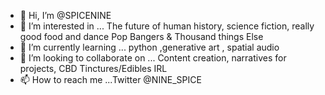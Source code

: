 - 👋 Hi, I’m @SPICENINE
- 👀 I’m interested in ... The future of human history, science fiction, really good food and dance Pop Bangers & Thousand things Else
- 🌱 I’m currently learning ... python ,generative art , spatial audio
- 💞️ I’m looking to collaborate on ... Content creation, narratives for projects, CBD Tinctures/Edibles IRL
- 📫 How to reach me ...Twitter @NINE_SPICE 

<!---
SPICENINE/SPICENINE is a ✨ special ✨ repository because its `README.md` (this file) appears on your GitHub profile.
You can click the Preview link to take a look at your changes.
--->
